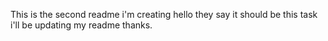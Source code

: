 This is the second readme i'm creating
hello they say it should be this task i'll be updating my readme thanks.
